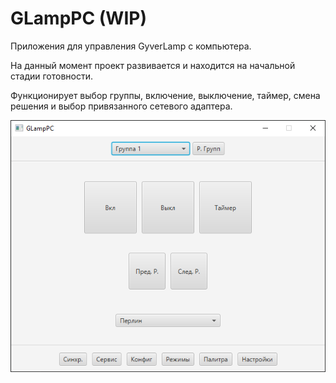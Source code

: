 # GLampPC (WIP)

Приложения для управления GyverLamp с компьютера.

На данный момент проект развивается и находится на начальной стадии готовности.

Функционирует выбор группы, включение, выключение, таймер, смена решения и выбор привязанного сетевого адаптера.

![img.png](img/img.png)